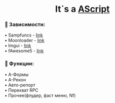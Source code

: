 <h1 align="center">It`s a <a href="https://github.com/mofee1/AScript" target="_blank">AScript</a></h1>
<h3 align="left" text-align"center"> &#129527; Зависимости:</h3>
<p>• Sampfuncs - <a href="https://www.blast.hk/threads/17/#post-50">link</a><br>
  • Moonloader - <a href="https://www.blast.hk/threads/13305/#post-118440">link</a><br>
  • Imgui - <a href="https://github.com/ocornut/imgui">link</a><br>
  • fAwesome5 - <a href="https://github.com/ImmortalLua/Library/blob/master/fAwesome5.lua">link</a><br></p>
<h3 align="left" text-align"center"> &#129520; Функции:</h3>
<p>• А-Формы<br>• А-Рекон<br>• Авто-репорт<br>• Перехват RPC<br>• Прочее(флудер, фаст меню, Nf)</p>
